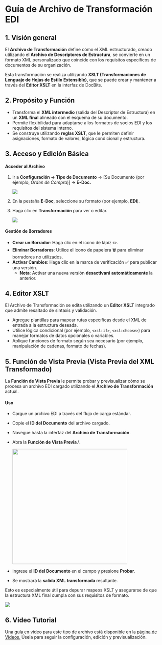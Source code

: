 # Guía de Archivo de Transformación EDI

## 1. Visión general

El **Archivo de Transformación** define cómo el XML estructurado, creado utilizando el **Archivo de Descriptores de Estructura**, se convierte en un formato XML personalizado que coincide con los requisitos específicos de documentos de su organización.

Esta transformación se realiza utilizando **XSLT (Transformaciones de Lenguaje de Hojas de Estilo Extensible)**, que se puede crear y mantener a través del **Editor XSLT** en la interfaz de DocBits.

## 2. Propósito y Función

* Transforma el **XML intermedio** (salida del Descriptor de Estructura) en un **XML final** alineado con el esquema de su documento.
* Permite flexibilidad para adaptarse a los formatos de socios EDI y los requisitos del sistema interno.
* Se construye utilizando **reglas XSLT**, que le permiten definir asignaciones, formato de valores, lógica condicional y estructura.

## 3. Acceso y Edición Básica

#### Acceder al Archivo

1.  Ir a **Configuración → Tipo de Documento** → \[Su Documento (por ejemplo, _Orden de Compra_)] → **E-Doc.**

    ![](https://docs.docbits.com/~gitbook/image?url=https%3A%2F%2F578966019-files.gitbook.io%2F%7E%2Ffiles%2Fv0%2Fb%2Fgitbook-x-prod.appspot.com%2Fo%2Fspaces%252FT2n2w4uDCJvv7CJ5zrdk%252Fuploads%252F1yCRagLzRFmy2hPRDDc1%252Fimage.png%3Falt%3Dmedia%26token%3D020874a9-1eae-4965-9dd2-c23461fc5884\&width=768\&dpr=4\&quality=100\&sign=5e53a730\&sv=2)
2. En la pestaña **E-Doc**, seleccione su formato (por ejemplo, **EDI**).
3.  Haga clic en **Transformación** para ver o editar.

    ![](https://docs.docbits.com/~gitbook/image?url=https%3A%2F%2F578966019-files.gitbook.io%2F%7E%2Ffiles%2Fv0%2Fb%2Fgitbook-x-prod.appspot.com%2Fo%2Fspaces%252FT2n2w4uDCJvv7CJ5zrdk%252Fuploads%252FZtaE4dZT9E1exWMZ5FCI%252Fimage.png%3Falt%3Dmedia%26token%3D787868b4-47b4-455e-9a26-112f692b91f3\&width=768\&dpr=4\&quality=100\&sign=460124f1\&sv=2)

#### Gestión de Borradores

* **Crear un Borrador**: Haga clic en el icono de lápiz ✏️.
* **Eliminar Borradores**: Utilice el icono de papelera 🗑️ para eliminar borradores no utilizados.
* **Activar Cambios**: Haga clic en la marca de verificación ✅ para publicar una versión.
  * **Nota**: Activar una nueva versión **desactivará automáticamente** la anterior.

## 4. Editor XSLT

El Archivo de Transformación se edita utilizando un **Editor XSLT** integrado que admite resaltado de sintaxis y validación.

* Agregue plantillas para mapear rutas específicas desde el XML de entrada a la estructura deseada.
* Utilice lógica condicional (por ejemplo, `<xsl:if>`, `<xsl:choose>`) para manejar formatos de datos opcionales o variables.
* Aplique funciones de formato según sea necesario (por ejemplo, manipulación de cadenas, formato de fechas).

## 5. Función de Vista Previa (Vista Previa del XML Transformado)

La **Función de Vista Previa** le permite probar y previsualizar cómo se procesa un archivo EDI cargado utilizando el **Archivo de Transformación** actual.

#### Uso

* Cargue un archivo EDI a través del flujo de carga estándar.
* Copie el **ID del Documento** del archivo cargado.
* Navegue hasta la interfaz del **Archivo de Transformación**.
*   Abra la **Función de Vista Previa**.\


    <div align="left"><img src="https://docs.docbits.com/~gitbook/image?url=https%3A%2F%2F578966019-files.gitbook.io%2F%7E%2Ffiles%2Fv0%2Fb%2Fgitbook-x-prod.appspot.com%2Fo%2Fspaces%252FT2n2w4uDCJvv7CJ5zrdk%252Fuploads%252F9lddYJl2G4tzpdr9RD5F%252Fimage.png%3Falt%3Dmedia%26token%3Df7663f70-ef10-4e64-bbdc-41048ed8352a&#x26;width=768&#x26;dpr=4&#x26;quality=100&#x26;sign=36ce2b93&#x26;sv=2" alt="" width="375"></div>
* Ingrese el **ID del Documento** en el campo y presione **Probar**.
* Se mostrará la **salida XML transformada** resultante.

Esto es especialmente útil para depurar mapeos XSLT y asegurarse de que la estructura XML final cumpla con sus requisitos de formato.

![](https://docs.docbits.com/~gitbook/image?url=https%3A%2F%2F578966019-files.gitbook.io%2F%7E%2Ffiles%2Fv0%2Fb%2Fgitbook-x-prod.appspot.com%2Fo%2Fspaces%252FT2n2w4uDCJvv7CJ5zrdk%252Fuploads%252FWbwwmXgp6nRPIb1zBpgj%252Fimage.png%3Falt%3Dmedia%26token%3Dab5766f1-45bf-484e-9aa4-ab3059705591\&width=768\&dpr=4\&quality=100\&sign=46905864\&sv=2)

## 6. Video Tutorial

Una guía en video para este tipo de archivo está disponible en la [página de Videos.](https://docs.docbits.com/administration-and-setup/settings/global-settings/document-types/edi/edi/edi-videos) Úsela para seguir la configuración, edición y previsualización.
